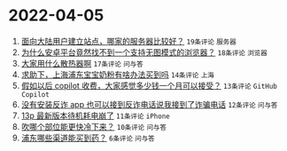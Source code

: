 # 2022-04-05

1. [面向大陆用户建立站点，哪家的服务器比较好？](https://www.v2ex.com/t/844983) `19条评论` `服务器`
1. [为什么安卓平台竟然找不到一个支持无图模式的浏览器？](https://www.v2ex.com/t/844974) `18条评论` `浏览器`
1. [大家用什么散热器啊](https://www.v2ex.com/t/844976) `17条评论` `问与答`
1. [求助下，上海浦东宝宝奶粉有啥办法买到吗](https://www.v2ex.com/t/844997) `14条评论` `上海`
1. [假如以后 copilot 收费，大家感觉多少钱一个月可以接受？](https://www.v2ex.com/t/844980) `13条评论` `GitHub Copilot`
1. [没有安装反诈 app 也可以接到反诈电话说我接到了诈骗电话](https://www.v2ex.com/t/844977) `12条评论` `问与答`
1. [13p 最新版本待机耗电崩了](https://www.v2ex.com/t/844972) `11条评论` `iPhone`
1. [吹哪个部位能更快冷下来？](https://www.v2ex.com/t/844989) `10条评论` `问与答`
1. [浦东哪些渠道能买到药？](https://www.v2ex.com/t/844984) `6条评论` `问与答`
